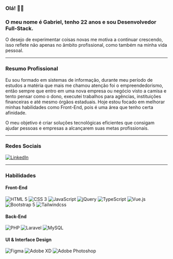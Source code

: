### Olá! 👋🏻

### O meu nome é Gabriel, tenho 22 anos e sou Desenvolvedor Full-Stack.

O desejo de experimentar coisas novas me motiva a continuar crescendo, isso reflete não apenas no âmbito profissional, como também na minha vida pessoal.

---

### **Resumo Profissional**

Eu sou formado em sistemas de informação, durante meu período de estudos a matéria que mais me chamou atenção foi o empreendedorismo, então sempre que entro em uma nova empresa ou negócio visto a camisa e tento pensar como o dono, executei trabalhos para agências, instituições financeiras e até mesmo órgãos estaduais. Hoje estou focado em melhorar minhas habilidades como Front-End, pois é uma área que tenho certa afinidade.

O meu objetivo é criar soluções tecnológicas eficientes que consigam ajudar pessoas e empresas a alcançarem suas metas profissionais.

---

### **Redes Sociais**

[![LinkedIn](https://img.shields.io/badge/LinkedIn-0077B5?style=for-the-badge&logo=linkedin&logoColor=white)](https://www.linkedin.com/in/bbag26/)

---

### **Habilidades**

#### Front-End

<div>
  <img src="https://img.shields.io/badge/HTML5-E34F26?style=for-the-badge&logo=html5&logoColor=white" alt="HTML 5">
  <img src="https://img.shields.io/badge/CSS3-1572B6?style=for-the-badge&logo=css3&logoColor=whitee" alt="CSS 3">
  <img src="https://img.shields.io/badge/JavaScript-F7DF1E?style=for-the-badge&logo=javascript&logoColor=black" alt="JavaScript">
  <img src="https://img.shields.io/badge/jQuery-0769AD?style=for-the-badge&logo=jquery&logoColor=white" alt="jQuery">
  <img src="https://img.shields.io/badge/TypeScript-007ACC?style=for-the-badge&logo=typescript&logoColor=white" alt="TypeScript">
  <img src="https://img.shields.io/badge/Vue.js-35495E?style=for-the-badge&logo=vue.js&logoColor=4FC08D" alt="Vue.js">
  <img src="https://img.shields.io/badge/Bootstrap-563D7C?style=for-the-badge&logo=bootstrap&logoColor=white" alt="Bootstrap 5">
  <img src="https://img.shields.io/badge/Tailwind_CSS-38B2AC?style=for-the-badge&logo=tailwind-css&logoColor=white" alt="Tailwindcss">
</div>

#### Back-End

<div>
  <img src="https://img.shields.io/badge/PHP-777BB4?style=for-the-badge&logo=php&logoColor=white" alt="PHP">
  <img src="https://img.shields.io/badge/Laravel-FF2D20?style=for-the-badge&logo=laravel&logoColor=white" alt="Laravel">
  <img src="https://img.shields.io/badge/MySQL-00000F?style=for-the-badge&logo=mysql&logoColor=white" alt="MySQL">
</div>

#### UI & Interface Design
<div>
  <img src="https://img.shields.io/badge/Figma-F24E1E?style=for-the-badge&logo=figma&logoColor=white" alt="Figma">
  <img src="https://img.shields.io/badge/Adobe%20XD-470137?style=for-the-badge&logo=Adobe%20XD&logoColor=#FF61F6" alt="Adobe XD">
  <img src="https://img.shields.io/badge/Adobe%20Photoshop-31A8FF?style=for-the-badge&logo=Adobe%20Photoshop&logoColor=black" alt="Adobe Photoshop">
</div>
